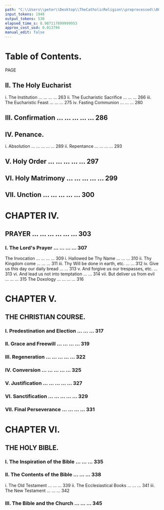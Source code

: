 ```yaml
---
path: "C:\\Users\\peter\\Desktop\\TheCatholicReligion\\preprocessed\\00018.jpg"
input_tokens: 1948
output_tokens: 530
elapsed_time_s: 8.987117899999953
approx_cost_usd: 0.013794
manual_edit: false
---
```

# Table of Contents.

PAGE

## II. The Holy Eucharist
i. The Institution ... ... ... ... 263
ii. The Eucharistic Sacrifice ... ... ... 266
iii. The Eucharistic Feast ... ... ... 275
iv. Fasting Communion ... ... ... 280
## III. Confirmation ... ... ... ... ... 286
## IV. Penance.
i. Absolution ... ... ... ... ... 289
ii. Repentance ... ... ... ... 293
## V. Holy Order ... ... ... ... ... 297
## VI. Holy Matrimony ... ... ... ... ... 299
## VII. Unction ... ... ... ... ... 300

# CHAPTER IV.

## PRAYER ... ... ... ... ... ... 303
### I. The Lord's Prayer ... ... ... ... 307
The Invocation ... ... ... ... 309
i. Hallowed be Thy Name ... ... ... 310
ii. Thy Kingdom come ... ... ... 311
iii. Thy Will be done in earth, etc. ... ... 312
iv. Give us this day our daily bread ... ... 313
v. And forgive us our trespasses, etc. ... 313
vi. And lead us not into temptation ... ... 314
vii. But deliver us from evil ... ... ... 315
The Doxology ... ... ... ... 316

# CHAPTER V.
## THE CHRISTIAN COURSE.

### I. Predestination and Election ... ... ... 317
### II. Grace and Freewill ... ... ... ... 319
### III. Regeneration ... ... ... ... ... 322
### IV. Conversion ... ... ... ... ... 325
### V. Justification ... ... ... ... ... 327
### VI. Sanctification ... ... ... ... ... 329
### VII. Final Perseverance ... ... ... ... 331

# CHAPTER VI.
## THE HOLY BIBLE.

### I. The Inspiration of the Bible ... ... ... 335
### II. The Contents of the Bible ... ... ... 338
i. The Old Testament ... ... ... 339
ii. The Ecclesiastical Books ... ... ... 341
iii. The New Testament ... ... ... 342
### III. The Bible and the Church ... ... ... 345